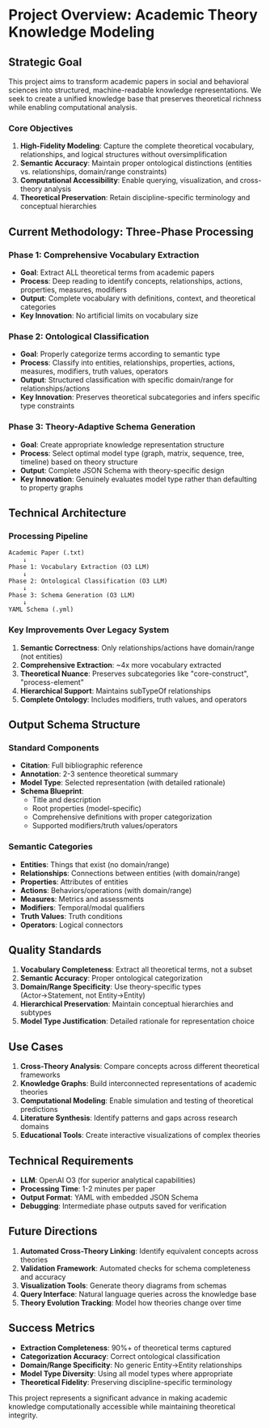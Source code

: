 # Project Overview: Academic Theory Knowledge Modeling

## Strategic Goal

This project aims to transform academic papers in social and behavioral sciences into structured, machine-readable knowledge representations. We seek to create a unified knowledge base that preserves theoretical richness while enabling computational analysis.

### Core Objectives

1. **High-Fidelity Modeling**: Capture the complete theoretical vocabulary, relationships, and logical structures without oversimplification
2. **Semantic Accuracy**: Maintain proper ontological distinctions (entities vs. relationships, domain/range constraints)
3. **Computational Accessibility**: Enable querying, visualization, and cross-theory analysis
4. **Theoretical Preservation**: Retain discipline-specific terminology and conceptual hierarchies

## Current Methodology: Three-Phase Processing

### Phase 1: Comprehensive Vocabulary Extraction
- **Goal**: Extract ALL theoretical terms from academic papers
- **Process**: Deep reading to identify concepts, relationships, actions, properties, measures, modifiers
- **Output**: Complete vocabulary with definitions, context, and theoretical categories
- **Key Innovation**: No artificial limits on vocabulary size

### Phase 2: Ontological Classification
- **Goal**: Properly categorize terms according to semantic type
- **Process**: Classify into entities, relationships, properties, actions, measures, modifiers, truth values, operators
- **Output**: Structured classification with specific domain/range for relationships/actions
- **Key Innovation**: Preserves theoretical subcategories and infers specific type constraints

### Phase 3: Theory-Adaptive Schema Generation
- **Goal**: Create appropriate knowledge representation structure
- **Process**: Select optimal model type (graph, matrix, sequence, tree, timeline) based on theory structure
- **Output**: Complete JSON Schema with theory-specific design
- **Key Innovation**: Genuinely evaluates model type rather than defaulting to property graphs

## Technical Architecture

### Processing Pipeline
```
Academic Paper (.txt)
    ↓
Phase 1: Vocabulary Extraction (O3 LLM)
    ↓
Phase 2: Ontological Classification (O3 LLM)
    ↓
Phase 3: Schema Generation (O3 LLM)
    ↓
YAML Schema (.yml)
```

### Key Improvements Over Legacy System
1. **Semantic Correctness**: Only relationships/actions have domain/range (not entities)
2. **Comprehensive Extraction**: ~4x more vocabulary extracted
3. **Theoretical Nuance**: Preserves subcategories like "core-construct", "process-element"
4. **Hierarchical Support**: Maintains subTypeOf relationships
5. **Complete Ontology**: Includes modifiers, truth values, and operators

## Output Schema Structure

### Standard Components
- **Citation**: Full bibliographic reference
- **Annotation**: 2-3 sentence theoretical summary
- **Model Type**: Selected representation (with detailed rationale)
- **Schema Blueprint**:
  - Title and description
  - Root properties (model-specific)
  - Comprehensive definitions with proper categorization
  - Supported modifiers/truth values/operators

### Semantic Categories
- **Entities**: Things that exist (no domain/range)
- **Relationships**: Connections between entities (with domain/range)
- **Properties**: Attributes of entities
- **Actions**: Behaviors/operations (with domain/range)
- **Measures**: Metrics and assessments
- **Modifiers**: Temporal/modal qualifiers
- **Truth Values**: Truth conditions
- **Operators**: Logical connectors

## Quality Standards

1. **Vocabulary Completeness**: Extract all theoretical terms, not a subset
2. **Semantic Accuracy**: Proper ontological categorization
3. **Domain/Range Specificity**: Use theory-specific types (Actor→Statement, not Entity→Entity)
4. **Hierarchical Preservation**: Maintain conceptual hierarchies and subtypes
5. **Model Type Justification**: Detailed rationale for representation choice

## Use Cases

1. **Cross-Theory Analysis**: Compare concepts across different theoretical frameworks
2. **Knowledge Graphs**: Build interconnected representations of academic theories
3. **Computational Modeling**: Enable simulation and testing of theoretical predictions
4. **Literature Synthesis**: Identify patterns and gaps across research domains
5. **Educational Tools**: Create interactive visualizations of complex theories

## Technical Requirements

- **LLM**: OpenAI O3 (for superior analytical capabilities)
- **Processing Time**: 1-2 minutes per paper
- **Output Format**: YAML with embedded JSON Schema
- **Debugging**: Intermediate phase outputs saved for verification

## Future Directions

1. **Automated Cross-Theory Linking**: Identify equivalent concepts across theories
2. **Validation Framework**: Automated checks for schema completeness and accuracy
3. **Visualization Tools**: Generate theory diagrams from schemas
4. **Query Interface**: Natural language queries across the knowledge base
5. **Theory Evolution Tracking**: Model how theories change over time

## Success Metrics

- **Extraction Completeness**: 90%+ of theoretical terms captured
- **Categorization Accuracy**: Correct ontological classification
- **Domain/Range Specificity**: No generic Entity→Entity relationships
- **Model Type Diversity**: Using all model types where appropriate
- **Theoretical Fidelity**: Preserving discipline-specific terminology

This project represents a significant advance in making academic knowledge computationally accessible while maintaining theoretical integrity.